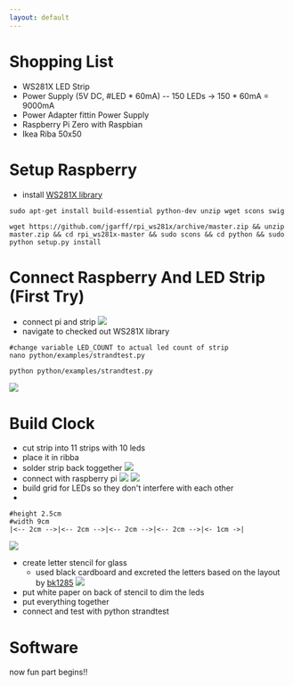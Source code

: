 ```yaml
---
layout: default
---
```

# Shopping List
- WS281X LED Strip
- Power Supply (5V DC, #LED * 60mA)
-- 150 LEDs -> 150 * 60mA = 9000mA
- Power Adapter fittin Power Supply
- Raspberry Pi Zero with Raspbian
- Ikea Riba 50x50

# Setup Raspberry
- install [WS281X library](https://github.com/jgarff/rpi_ws281x)
```
sudo apt-get install build-essential python-dev unzip wget scons swig
```
```
wget https://github.com/jgarff/rpi_ws281x/archive/master.zip && unzip master.zip && cd rpi_ws281x-master && sudo scons && cd python && sudo python setup.py install
```

# Connect Raspberry And LED Strip (First Try)

- connect pi and strip
![](assets\images\pi_led_connect_test1.png)
- navigate to checked out WS281X library
```
#change variable LED_COUNT to actual led count of strip
nano python/examples/strandtest.py
```
```
python python/examples/strandtest.py
```
![](assets\images\pi_led_connect_test2.jpg)

# Build Clock
- cut strip into 11 strips with 10 leds
- place it in ribba
- solder strip back toggether
![](assets\images\led_wired.jpg)
- connect with raspberry pi
![](assets\images\pi_connected.jpg)
![](assets\images\pi_gpio.jpg)
- build grid for LEDs so they don't interfere with each other
 - 
```
#height 2.5cm
#width 9cm
|<-- 2cm -->|<-- 2cm -->|<-- 2cm -->|<-- 2cm -->|<- 1cm ->|
```
![](assets\images\led_grid.jpg)
- create letter stencil for glass
  - used black cardboard and excreted the letters based on the layout by [bk1285](https://github.com/bk1285/rpi_wordclock/tree/master/wordclock_layouts) 
![](assets\images\letter_stencil.jpg)
- put white paper on back of stencil to dim the leds 
- put everything together
- connect and test with python strandtest
# Software
now fun part begins!! 

